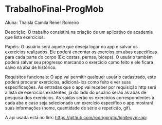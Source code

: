 # TrabalhoFinal-ProgMob

Aluna: Thaisla Camila Rener Romeiro

Descrição: O trabalho consistirá na criação de um aplicativo de academia que lista exercícios.

Papéis: O usuário será aquele que deseja logar no app e salvar os exercícios realizados. Ele poderá
encontar os exercíos em abas especificas para cada parte do corpo (Ex: costas, pernas, bíceps). O usuário também 
poderá salvar seu progresso marcando o exercício como feito e ele ficará salvo na aba de histórico.

Requisitos funcionais: O app vai permitir qualquer usuário cadastrado, este poderá procurar exercícios, 
adicioná-los como feito e ver suas especificações. As entradas que o app vai receber por requisição 
http será a lista de exercícios existentes, já do lado do usuário serão as abas de pesquisa dos exercícios. 
As saídas serão os exercícios correspondentes à cada aba e caso seja selecionado um exercício específico  o 
app mostrará suas informações (nome, quantidade de série e repeticão, gif).

A api usada está no link: https://github.com/rodrigorgtic/ignitegym-api
